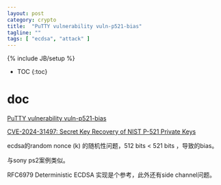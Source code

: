 ```yaml
---
layout: post
category: crypto
title:  "PuTTY vulnerability vuln-p521-bias"
tagline: ""
tags: [ "ecdsa", "attack" ] 
---
```

{% include JB/setup %}

* TOC
{:toc}

# doc

[PuTTY vulnerability vuln-p521-bias](https://www.chiark.greenend.org.uk/~sgtatham/putty/wishlist/vuln-p521-bias.html)

[CVE-2024-31497: Secret Key Recovery of NIST P-521 Private Keys](https://www.openwall.com/lists/oss-security/2024/04/15/6)

ecdsa的random nonce (k) 的随机性问题，512 bits < 521 bits ，导致的bias。

与sony ps2案例类似。

RFC6979 Deterministic ECDSA 实现是个参考，此外还有side channel问题。
